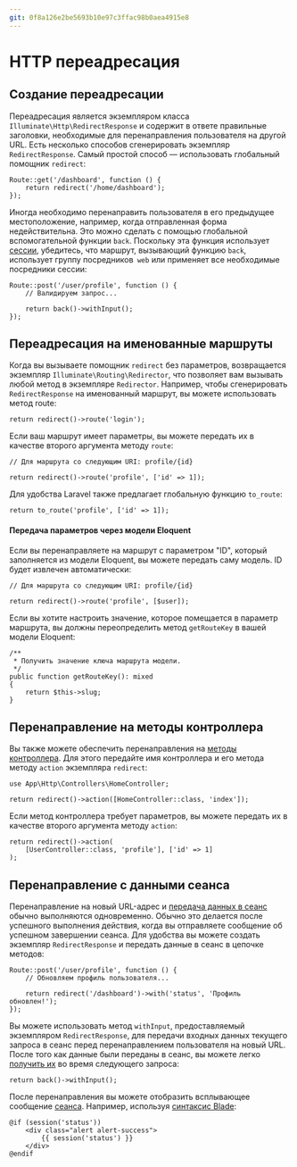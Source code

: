 ```yaml
---
git: 0f8a126e2be5693b10e97c3ffac98b0aea4915e8
---
```


# HTTP переадресация

<a name="creating-redirects"></a>
## Создание переадресации

Переадресация является экземпляром класса `Illuminate\Http\RedirectResponse` и содержит в ответе правильные заголовки, необходимые для перенаправления пользователя на другой URL. Есть несколько способов сгенерировать экземпляр `RedirectResponse`. Самый простой способ — использовать глобальный помощник `redirect`:

    Route::get('/dashboard', function () {
        return redirect('/home/dashboard');
    });

Иногда необходимо перенаправить пользователя в его предыдущее местоположение, например, когда отправленная форма недействительна. Это можно сделать с помощью глобальной вспомогательной функции `back`. Поскольку эта функция использует [сессии](/docs/{{version}}/session), убедитесь, что маршрут, вызывающий функцию `back`, использует группу посредников` web` или применяет все необходимые посредники сессии:

    Route::post('/user/profile', function () {
        // Валидируем запрос...

        return back()->withInput();
    });

<a name="redirecting-named-routes"></a>
## Переадресация на именованные маршруты

Когда вы вызываете помощник `redirect` без параметров, возвращается экземпляр `Illuminate\Routing\Redirector`, что позволяет вам вызывать любой метод в экземпляре `Redirector`. Например, чтобы сгенерировать `RedirectResponse` на именованный маршрут, вы можете использовать метод route:

    return redirect()->route('login');

Если ваш маршрут имеет параметры, вы можете передать их в качестве второго аргумента методу `route`:

    // Для маршрута со следующим URI: profile/{id}

    return redirect()->route('profile', ['id' => 1]);

Для удобства Laravel также предлагает глобальную функцию `to_route`:

    return to_route('profile', ['id' => 1]);

<a name="populating-parameters-via-eloquent-models"></a>
#### Передача параметров через модели Eloquent

Если вы перенаправляете на маршрут с параметром "ID", который заполняется из модели Eloquent, вы можете передать саму модель. ID будет извлечен автоматически:

    // Для маршрута со следующим URI: profile/{id}

    return redirect()->route('profile', [$user]);

Если вы хотите настроить значение, которое помещается в параметр маршрута, вы должны переопределить метод `getRouteKey` в вашей модели Eloquent:

    /**
     * Получить значение ключа маршрута модели.
     */
    public function getRouteKey(): mixed
    {
        return $this->slug;
    }

<a name="redirecting-controller-actions"></a>
## Перенаправление на методы контроллера

Вы также можете обеспечить перенаправления на [методы контроллера](/docs/{{version}}/controllers). Для этого передайте имя контроллера и его метода методу `action` экземпляра `redirect`:

    use App\Http\Controllers\HomeController;

    return redirect()->action([HomeController::class, 'index']);

Если метод контроллера требует параметров, вы можете передать их в качестве второго аргумента методу `action`:

    return redirect()->action(
        [UserController::class, 'profile'], ['id' => 1]
    );

<a name="redirecting-with-flashed-session-data"></a>
## Перенаправление с данными сеанса

Перенаправление на новый URL-адрес и [передача данных в сеанс](/docs/{{version}}/session#flash-data) обычно выполняются одновременно. Обычно это делается после успешного выполнения действия, когда вы отправляете сообщение об успешном завершении сеанса. Для удобства вы можете создать экземпляр `RedirectResponse` и передать данные в сеанс в цепочке методов:

    Route::post('/user/profile', function () {
        // Обновляем профиль пользователя...

        return redirect('/dashboard')->with('status', 'Профиль обновлен!');
    });

Вы можете использовать метод `withInput`, предоставляемый экземпляром `RedirectResponse`, для передачи входных данных текущего запроса в сеанс перед перенаправлением пользователя на новый URL. После того как данные были переданы в сеанс, вы можете легко [получить их](/docs/{{version}}/requests#retrieving-old-input) во время следующего запроса:

    return back()->withInput();

После перенаправления вы можете отобразить всплывающее сообщение [сеанса](/docs/{{version}}/session). Например, используя [синтаксис Blade](/docs/{{version}}/blade):

```blade
@if (session('status'))
    <div class="alert alert-success">
        {{ session('status') }}
    </div>
@endif
```
